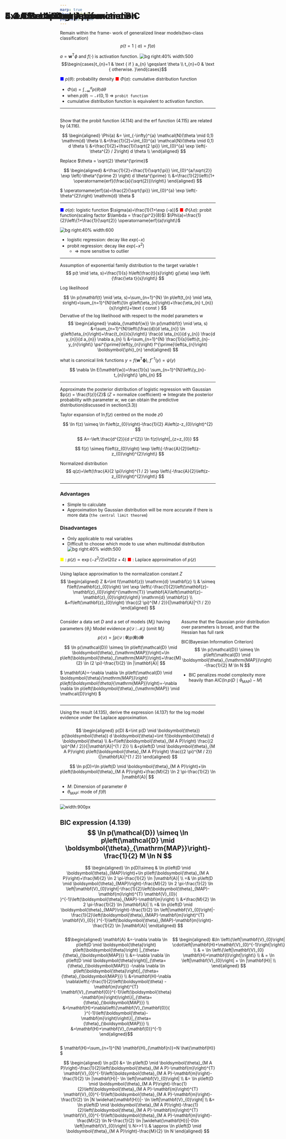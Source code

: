 ```yaml
---
marp: true
theme: default
paginate: false
---
```


<style>
    h1{
      position: absolute;
      top: 50px; left:50px;
    }
    .split {
      display: table;
      width: 100%;
    }
    .split-item {
      display: table-cell;
      padding: 0px;
      width: 60%;
    }
    .split-left {
      position: relative;
    }
    .split-left__inner {
      height: 100%;
      position: fixed;
      width: 50%;
    }
    .split-right {
      position: relative;
    }
    .split-right__inner {
      height: 420px;
    }
</style>

<style>
  .katex {
    font-size: 90%;
  }
</style>
<style>
  section{
    font-size: 130%;
  }
</style>

# 4.3.5 Probit regression
Remain within the frame- work of generalized linear models(two-class classification)
$$
p(t=1 \mid a)=f(a)
$$

$a=\mathbf{w}^{\mathrm{T}} \phi$  and $f(\cdot)$ is activation function.
![bg right:40% width:500](../image/fig_4.13.png)
$$\begin{cases}t_{n}=1 & \text { if } a_{n} \geqslant \theta \\ t_{n}=0 & \text { otherwise. }\end{cases}$$

<span style="color:blue">■</span> $p(\theta)$: probability density
<span style="color:red">■</span> $\Phi(a)$: cumulative distribution function

- $\Phi(a)=\int_{-\infty}^{a} p(\theta) \mathrm{d} \theta$
- when $p(\theta) \sim \mathcal{N}(0, 1)$ =>  `probit function`
- cumulative distribution function is equivalent to activation function.



---
# Exercise 4.21

<br>
Show that the probit function (4.114) and the erf function (4.115) are related by (4.116).

$$
\begin{aligned}
\Phi(a) &= \int_{-\infty}^{a} \mathcal{N}(\theta \mid 0,1) \mathrm{d} \theta \\
&=\frac{1}{2}+\int_{0}^{a} \mathcal{N}(\theta \mid 0,1) d \theta \\
&=\frac{1}{2}+\frac{1}{\sqrt{2 \pi}} \int_{0}^{a} \exp \left(-\theta^{2} / 2\right) d \theta \\
\end{aligned}
$$

Replace $\theta = \sqrt{2} \theta^{\prime}$

$$
\begin{aligned}
&=\frac{1}{2}+\frac{1}{\sqrt{\pi}} \int_{0}^{a/\sqrt{2}} \exp \left(-\theta^{\prime 2} \right) d \theta^{\prime} \\
&=\frac{1}{2}\left\{1+ \operatorname{erf}(\frac{a}{\sqrt{2}})\right\}
\end{aligned}
$$



$
\operatorname{erf}(a)=\frac{2}{\sqrt{\pi}} \int_{0}^{a} \exp \left(-\theta^{2}\right) \mathrm{d} \theta
$

---

# 4.3.5 Probit regression
<span style="color:blue">■</span> $\sigma(a)$: logistic function
$\sigma(a)=\frac{1}{1+\exp (-a)}$
<span style="color:red">■</span> $\Phi(\lambda a)$: probit function(scaling factor $\lambda = \frac{\pi^2}{8}$) 
$\Phi(a)=\frac{1}{2}\left\{1+\frac{1}{\sqrt{2}} \operatorname{erf}(a)\right\}$


![bg right:40% width:600](../image/fig_4.9.png)

- logistic regression: decay like $exp(-x)$
- probit regression: decay like $exp(-x^2)$
  - => more sensitive to outlier 

---

# 4.3.6 Canonical link functions

Assumption of exponential family distribution to the target variable t
$$
p(t \mid \eta, s)=\frac{1}{s} h\left(\frac{t}{s}\right) g(\eta) \exp \left\{\frac{\eta t}{s}\right\}
$$

Log likelihood 

$$
\ln p(\mathbf{t} \mid \eta, s)=\sum_{n=1}^{N} \ln p\left(t_{n} \mid \eta, s\right)=\sum_{n=1}^{N}\left\{\ln g\left(\eta_{n}\right)+\frac{\eta_{n} t_{n}}{s}\right\}+\text { const }
$$
Dervative of the log likelihood with respect to the model parameters w 
$$
\begin{aligned}
\nabla_{\mathbf{w}} \ln p(\mathbf{t} \mid \eta, s) &=\sum_{n=1}^{N}\left\{\frac{d}{d \eta_{n}} \ln g\left(\eta_{n}\right)+\frac{t_{n}}{s}\right\} \frac{d \eta_{n}}{d y_{n}} \frac{d y_{n}}{d a_{n}} \nabla a_{n} \\
&=\sum_{n=1}^{N} \frac{1}{s}\left\{t_{n}-y_{n}\right\} \psi^{\prime}\left(y_{n}\right) f^{\prime}\left(a_{n}\right) \boldsymbol{\phi}_{n}
\end{aligned}
$$


what is canonical link functions $y=f\left(\mathbf{w}^{\mathrm{T}} \boldsymbol{\phi}\right)$, $f^{-1}(y)=\psi(y)$


$$
\nabla \ln E(\mathbf{w})=\frac{1}{s} \sum_{n=1}^{N}\left\{y_{n}-t_{n}\right\} \phi_{n}
$$



<!-- ---
$$
p(t \mid \eta, s)=\frac{1}{s} h\left(\frac{t}{s}\right) g(\eta) \exp \left\{\frac{\eta t}{s}\right\}
$$

$$
y \equiv \mathbb{E}[t \mid \eta]=-s \frac{d}{d \eta} \ln g(\eta)
$$ -->
---

# 4.4 The Laplace Approximation

<!-- $$
p(z)=\frac{1}{Z}
$$

$$
\left.\frac{d f(z)}{d z}\right|_{z=z_{0}}=0
$$ -->
Approximate the posterior distribution of logistic regression with Gaussian $p(z) = \frac{f(z)}{Z}$ 
($Z$ = normalize coefficient)
  => Integrate the posterior probability with parameter $w$, we can obtain the predictive distribution(discussed in section(3.3))

Taylor expansion of $\ln f(z)$ centred on the mode $z0$

$$
\ln f(z) \simeq \ln f\left(z_{0}\right)-\frac{1}{2} A\left(z-z_{0}\right)^{2}
$$

$$
A=-\left.\frac{d^{2}}{d z^{2}} \ln f(z)\right|_{z=z_{0}}
$$


$$
f(z) \simeq f\left(z_{0}\right) \exp \left\{-\frac{A}{2}\left(z-z_{0}\right)^{2}\right\}
$$

Normalized distribution 
$$
q(z)=\left(\frac{A}{2 \pi}\right)^{1 / 2} \exp \left\{-\frac{A}{2}\left(z-z_{0}\right)^{2}\right\}
$$

<!-- ---
# 4.4 The Laplace Approximation



$$
\ln f(\mathbf{z}) \simeq \ln f\left(\mathbf{z}_{0}\right)-\frac{1}{2}\left(\mathbf{z}-\mathbf{z}_{0}\right)^{\mathrm{T}} \mathbf{A}\left(\mathbf{z}-\mathbf{z}_{0}\right)
$$

$$
f(\mathbf{z}) \simeq f\left(\mathbf{z}_{0}\right) \exp \left\{-\frac{1}{2}\left(\mathbf{z}-\mathbf{z}_{0}\right)^{\mathrm{T}} \mathbf{A}\left(\mathbf{z}-\mathbf{z}_{0}\right)\right\}
$$

$$
q(\mathbf{z})=\frac{|\mathbf{A}|^{1 / 2}}{(2 \pi)^{M / 2}} \exp \left\{-\frac{1}{2}\left(\mathbf{z}-\mathbf{z}_{0}\right)^{\mathrm{T}} \mathbf{A}\left(\mathbf{z}-\mathbf{z}_{0}\right)\right\}=\mathcal{N}\left(\mathbf{z} \mid \mathbf{z}_{0}, \mathbf{A}^{-1}\right)
$$ -->

<!-- $$
\begin{aligned}
Z &=\int f(\mathbf{z}) \mathrm{d} \mathbf{z} \\
& \simeq f\left(\mathbf{z}_{0}\right) \int \exp \left\{-\frac{1}{2}\left(\mathbf{z}-\mathbf{z}_{0}\right)^{\mathrm{T}} \mathbf{A}\left(\mathbf{z}-\mathbf{z}_{0}\right)\right\} \mathrm{d} \mathbf{z} \\
&=f\left(\mathbf{z}_{0}\right) \frac{(2 \pi)^{M / 2}}{|\mathbf{A}|^{1 / 2}}
\end{aligned}
$$ -->

---
# 4.4 The Laplace Approximation

### Advantages
- Simple to calculate
- Approximation by Gaussian distribution will be more accurate if there is more data (`the central limit theorem`)
### Disadvantages
- Only applicable to real variables
- Difficult to choose which mode to use when multimodal distribution
![bg right:40% width:500](../image/fig_4.14.png)

<span style="color:yellow">■</span> : $p(z) \propto \exp \left(-z^{2} / 2\right) \sigma(20 z+4)$
<span style="color:red">■</span> : Laplace approximation of $p(z)$



---

# 4.4.1 Model comparison and BIC
Using laplace approximation to the normalization constant $Z$
$$
\begin{aligned}
Z &=\int f(\mathbf{z}) \mathrm{d} \mathbf{z} \\
& \simeq f\left(\mathbf{z}_{0}\right) \int \exp \left\{-\frac{1}{2}\left(\mathbf{z}-\mathbf{z}_{0}\right)^{\mathrm{T}} \mathbf{A}\left(\mathbf{z}-\mathbf{z}_{0}\right)\right\} \mathrm{d} \mathbf{z} \\
&=f\left(\mathbf{z}_{0}\right) \frac{(2 \pi)^{M / 2}}{|\mathbf{A}|^{1 / 2}}
\end{aligned}
$$

<div class="split">
  <div class="split-item split-left">

Consider a data set $D$ and a set of models $\{M_i\}$ having parameters $\{θ_i\}$
Model evidence $p\left(\mathcal{D} \mid \mathcal{M}_{i}\right)$ (omit $M_i$)
$$
p(\mathcal{D})=\int p(\mathcal{D} \mid \boldsymbol{\theta}) p(\boldsymbol{\theta}) \mathrm{d} \boldsymbol{\theta}
$$

$$
\ln p(\mathcal{D}) \simeq \ln p\left(\mathcal{D} \mid \boldsymbol{\theta}_{\mathrm{MAP}}\right)+\ln p\left(\boldsymbol{\theta}_{\mathrm{MAP}}\right)+\frac{M}{2} \ln (2 \pi)-\frac{1}{2} \ln |\mathbf{A}|
$$

$
\mathbf{A}=-\nabla \nabla \ln p\left(\mathcal{D} \mid \boldsymbol{\theta}_{\mathrm{MAP}}\right) p\left(\boldsymbol{\theta}_{\mathrm{MAP}}\right)=-\nabla \nabla \ln p\left(\boldsymbol{\theta}_{\mathrm{MAP}} \mid \mathcal{D}\right)
$
  </div>
  <div class="split-item split-right">

Assume that the Gaussian prior distribution over parameters is broad, and that the Hessian has full rank

BIC(Bayesian Information Criterion)
$$
\ln p(\mathcal{D}) \simeq \ln p\left(\mathcal{D} \mid \boldsymbol{\theta}_{\mathrm{MAP}}\right)-\frac{1}{2} M \ln N
$$

- BIC penalizes model complexity more heavily than AIC($\operatorname{ln} p\left(D \mid \theta_{\mathrm{MAP}}\right)-M$)
  </div>
</div>








---
# Exercise 4.22
Using the result (4.135), derive the expression (4.137) for the log model evidence under the Laplace approximation.
<br>
<br>
$$
\begin{aligned}
p(D) &=\int p(D \mid \boldsymbol{\theta}) p(\boldsymbol{\theta}) d \boldsymbol{\theta}=\int f(\boldsymbol{\theta}) d \boldsymbol{\theta} \\
&=f\left(\boldsymbol{\theta}_{M A P}\right) \frac{(2 \pi)^{M / 2}}{|\mathbf{A}|^{1 / 2}} \\
&=p\left(D \mid \boldsymbol{\theta}_{M A P}\right) p\left(\boldsymbol{\theta}_{M A P}\right) \frac{(2 \pi)^{M / 2}}{|\mathbf{A}|^{1 / 2}}
\end{aligned}
$$

$$
\ln p(D)=\ln p\left(D \mid \boldsymbol{\theta}_{M A P}\right)+\ln p\left(\boldsymbol{\theta}_{M A P}\right)+\frac{M}{2} \ln 2 \pi-\frac{1}{2} \ln |\mathbf{A}|
$$

- $M$: Dimension of parameter $\theta$
- $\theta_{MAP}$: mode of $f(\theta)$

---
# Exercise 4.23

![width:900px](../image/exercise_4.23.png)

BIC expression (4.139)
$$
\ln p(\mathcal{D}) \simeq \ln p\left(\mathcal{D} \mid \boldsymbol{\theta}_{\mathrm{MAP}}\right)-\frac{1}{2} M \ln N
$$
---

$$
\begin{aligned}
\ln p(D)\simeq & \ln p\left(D \mid \boldsymbol{\theta}_{MAP}\right)+\ln p\left(\boldsymbol{\theta}_{M A P}\right)+\frac{M}{2} \ln 2 \pi-\frac{1}{2} \ln |\mathbf{A}| \\
=& \ln p\left(D \mid \boldsymbol{\theta}_{MAP}\right)-\frac{M}{2} \ln 2 \pi-\frac{1}{2} \ln \left|\mathbf{V}_{0}\right|-\frac{1}{2}\left(\boldsymbol{\theta}_{MAP}-\mathbf{m}\right)^{T} \mathbf{V}_{0}{ }^{-1}\left(\boldsymbol{\theta}_{MAP}-\mathbf{m}\right) \\
&+\frac{M}{2} \ln 2 \pi-\frac{1}{2} \ln |\mathbf{A}| \\
=& \ln p\left(D \mid \boldsymbol{\theta}_{MAP}\right)-\frac{1}{2} \ln \left|\mathbf{V}_{0}\right|-\frac{1}{2}\left(\boldsymbol{\theta}_{MAP}-\mathbf{m}\right)^{T} \mathbf{V}_{0}{ }^{-1}\left(\boldsymbol{\theta}_{MAP}-\mathbf{m}\right)-\frac{1}{2} \ln |\mathbf{A}|
\end{aligned}
$$

<div class="split">
  <div class="split-item split-left">

$$\begin{aligned}
\mathbf{A} &=-\nabla \nabla \ln p\left(D \mid \boldsymbol{\theta}\right) p\left(\boldsymbol{\theta}\right) |_{\theta={\theta}_{\boldsymbol{MAP}}} \\
&=-\nabla \nabla \ln p\left(D \mid \boldsymbol{\theta}\right)|_{\theta={\theta}_{\boldsymbol{MAP}}} -\nabla \nabla \ln p\left(\boldsymbol{\theta}\right)|_{\theta={\theta}_{\boldsymbol{MAP}}} \\
&=\mathbf{H}-\nabla \nabla\left\{-\frac{1}{2}\left(\boldsymbol{\theta} -\mathbf{m}\right)^{T} \mathbf{V}_{\mathbf{0}}^{-1}\left(\boldsymbol{\theta}-\mathbf{m}\right)\right\}|_{\theta={\theta}_{\boldsymbol{MAP}}} \\
&=\mathbf{H}+\nabla\left\{\mathbf{V}_{\mathbf{0}}{ }^{-1}\left(\boldsymbol{\theta}-\mathbf{m}\right)\right\}|_{\theta={\theta}_{\boldsymbol{MAP}}} \\
&=\mathbf{H}+\mathbf{V}_{\mathbf{0}}^{-1}
\end{aligned}$$

  </div>
  <div class="split-item split-right">

$$
\begin{aligned}
&\ln \left\{\left|\mathbf{V}_{0}\right| \cdot\left|\mathbf{H}+\mathbf{V}_{0}^{-1}\right|\right\} \\
& = \ln \left\{\left|\mathbf{V}_{0} \mathbf{H}+\mathbf{I}\right|\right\} \\
& = \ln \left|\mathbf{V}_{0}\right| + \ln |\mathbf{H}| \\
\end{aligned}
$$

  </div>
</div>


$
\mathbf{H}=\sum_{n=1}^{N} \mathbf{H}_{\mathbf{n}}=N \hat{\mathbf{H}}
$ 

$$
\begin{aligned}
\ln p(D) &= \ln p\left(D \mid \boldsymbol{\theta}_{M A P}\right)-\frac{1}{2}\left(\boldsymbol{\theta}_{M A P}-\mathbf{m}\right)^{T} \mathbf{V}_{0}^{-1}\left(\boldsymbol{\theta}_{M A P}-\mathbf{m}\right)-\frac{1}{2} \ln |\mathbf{H}|-  \ln \left|\mathbf{V}_{0}\right| \\
&= \ln p\left(D \mid \boldsymbol{\theta}_{M A P}\right)-\frac{1}{2}\left(\boldsymbol{\theta}_{M A P}-\mathbf{m}\right)^{T} \mathbf{V}_{0}^{-1}\left(\boldsymbol{\theta}_{M A P}-\mathbf{m}\right)-\frac{1}{2} \ln |N \widehat{\mathbf{H}}|- \ln \left|\mathbf{V}_{0}\right| \\ 
&= \ln p\left(D \mid \boldsymbol{\theta}_{M A P}\right)-\frac{1}{2}\left(\boldsymbol{\theta}_{M A P}-\mathbf{m}\right)^{T} \mathbf{V}_{0}^{-1}\left(\boldsymbol{\theta}_{M A P}-\mathbf{m}\right)-\frac{M}{2} \ln N-\frac{1}{2} \ln |\widehat{\mathbf{H}}|-0\ln \left|\mathbf{V}_{0}\right| \\ 
N>>1 \\
& \approx \ln p\left(D \mid \boldsymbol{\theta}_{M A P}\right)-\frac{M}{2} \ln N
\end{aligned}
$$